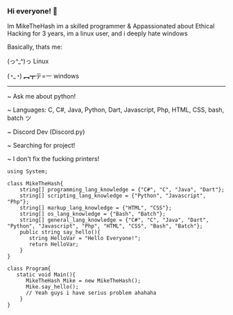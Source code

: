 ### Hi everyone! 👋
Im MikeTheHash im a skilled programmer & Appassionated about Ethical Hacking for 3 years, im a linux user, and i deeply hate windows


Basically, thats me:





(っ^_^)っ Linux






(◔_◔) ︻┳テ=一 windows



-------------------------------------------------------

~ Ask me about python!

~ Languages: C, C#, Java, Python, Dart, Javascript, Php, HTML, CSS, bash, batch ツ

~ Discord Dev (Discord.py)

~ Searching for project!

~ I don't fix the fucking printers! 

    using System;

    class MikeTheHash{
        string[] programming_lang_knowledge = {"C#", "C", "Java", "Dart"};
        string[] scripting_lang_knowledge = {"Python", "Javascript", "Php"};
        string[] markup_lang_knowledge = {"HTML", "CSS"};
        string[] os_lang_knowledge = {"Bash", "Batch"};
        string[] general_lang_knowledge = {"C#", "C", "Java", "Dart", "Python", "Javascript", "Php", "HTML", "CSS", "Bash", "Batch"};
        public string say_hello(){
           string HelloVar = "Hello Everyone!";
           return HelloVar;
        }
    }
    
    class Program{
       static void Main(){
          MikeTheHash Mike = new MikeTheHash();
          Mike.say_hello();
          // Yeah guys i have serius problem ahahaha
        }
    }
